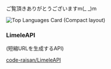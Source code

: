 ご覧頂きありがとうございますm(_ _)m

![Top Languages Card (Compact layout)](https://github-readme-stats.vercel.app/api/top-langs/?username=code-raisan&count_private=true&theme=nord&layout=compact)
### LimeleAPI
(短縮URLを生成するAPI)

[code-raisan/LimeleAPI](https://github.com/code-raisan/LimeleAPI)

